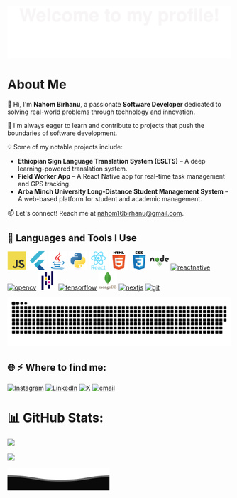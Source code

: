![](assets/Bottom_up.svg)
# About Me

👋 Hi, I'm **Nahom Birhanu**, a passionate **Software Developer** dedicated to solving real-world problems through technology and innovation. 

🚀 I'm always eager to learn and contribute to projects that push the boundaries of software development.

💡 Some of my notable projects include:
- **Ethiopian Sign Language Translation System (ESLTS)** – A deep learning-powered translation system.
- **Field Worker App** – A React Native app for real-time task management and GPS tracking.
- **Arba Minch University Long-Distance Student Management System** – A web-based platform for student and academic management.

📫 Let's connect! Reach me at [nahom16birhanu@gmail.com](mailto:nahom16birhanu@gmail.com).


<h2>🚀 Languages and Tools I Use</h2>
<p><a target="_blank" href="https://raw.githubusercontent.com/devicons/devicon/master/icons/javascript/javascript-original.svg" style="display: inline-block;"><img src="https://raw.githubusercontent.com/devicons/devicon/master/icons/javascript/javascript-original.svg" alt="javascript" width="42" height="42" /></a>
<a target="_blank" href="https://raw.githubusercontent.com/devicons/devicon/master/icons/flutter/flutter-original.svg" style="display: inline-block;"><img src="https://raw.githubusercontent.com/devicons/devicon/master/icons/flutter/flutter-original.svg" alt="flutter" width="42" height="42" /></a>
<a target="_blank" href="https://raw.githubusercontent.com/devicons/devicon/master/icons/java/java-original.svg" style="display: inline-block;"><img src="https://raw.githubusercontent.com/devicons/devicon/master/icons/java/java-original.svg" alt="java" width="42" height="42" /></a>
<a target="_blank" href="https://raw.githubusercontent.com/devicons/devicon/master/icons/python/python-original.svg" style="display: inline-block;"><img src="https://raw.githubusercontent.com/devicons/devicon/master/icons/python/python-original.svg" alt="python" width="42" height="42" /></a>
<a target="_blank" href="https://raw.githubusercontent.com/devicons/devicon/master/icons/react/react-original-wordmark.svg" style="display: inline-block;"><img src="https://raw.githubusercontent.com/devicons/devicon/master/icons/react/react-original-wordmark.svg" alt="react" width="42" height="42" /></a>
<a target="_blank" href="https://raw.githubusercontent.com/devicons/devicon/master/icons/html5/html5-original-wordmark.svg" style="display: inline-block;"><img src="https://raw.githubusercontent.com/devicons/devicon/master/icons/html5/html5-original-wordmark.svg" alt="html5" width="42" height="42" /></a>
<a target="_blank" href="https://raw.githubusercontent.com/devicons/devicon/master/icons/css3/css3-original-wordmark.svg" style="display: inline-block;"><img src="https://raw.githubusercontent.com/devicons/devicon/master/icons/css3/css3-original-wordmark.svg" alt="css3" width="42" height="42" /></a>
<a target="_blank" href="https://raw.githubusercontent.com/devicons/devicon/master/icons/nodejs/nodejs-original-wordmark.svg" style="display: inline-block;"><img src="https://raw.githubusercontent.com/devicons/devicon/master/icons/nodejs/nodejs-original-wordmark.svg" alt="nodejs" width="42" height="42" /></a>
<a target="_blank" href="https://reactnative.dev/img/header_logo.svg" style="display: inline-block;"><img src="https://reactnative.dev/img/header_logo.svg" alt="reactnative" width="42" height="42" /></a>
<a target="_blank" href="https://www.vectorlogo.zone/logos/opencv/opencv-icon.svg" style="display: inline-block;"><img src="https://www.vectorlogo.zone/logos/opencv/opencv-icon.svg" alt="opencv" width="42" height="42" /></a>
<a target="_blank" href="https://raw.githubusercontent.com/devicons/devicon/2ae2a900d2f041da66e950e4d48052658d850630/icons/pandas/pandas-original.svg" style="display: inline-block;"><img src="https://raw.githubusercontent.com/devicons/devicon/2ae2a900d2f041da66e950e4d48052658d850630/icons/pandas/pandas-original.svg" alt="pandas" width="42" height="42" /></a>
<a target="_blank" href="https://www.vectorlogo.zone/logos/tensorflow/tensorflow-icon.svg" style="display: inline-block;"><img src="https://www.vectorlogo.zone/logos/tensorflow/tensorflow-icon.svg" alt="tensorflow" width="42" height="42" /></a>
<a target="_blank" href="https://raw.githubusercontent.com/devicons/devicon/master/icons/mongodb/mongodb-original-wordmark.svg" style="display: inline-block;"><img src="https://raw.githubusercontent.com/devicons/devicon/master/icons/mongodb/mongodb-original-wordmark.svg" alt="mongodb" width="42" height="42" /></a>
<a target="_blank" href="https://cdn.worldvectorlogo.com/logos/nextjs-2.svg" style="display: inline-block;"><img src="https://cdn.worldvectorlogo.com/logos/nextjs-2.svg" alt="nextjs" width="42" height="42" /></a>
<a target="_blank" href="https://www.vectorlogo.zone/logos/git-scm/git-scm-icon.svg" style="display: inline-block;"><img src="https://www.vectorlogo.zone/logos/git-scm/git-scm-icon.svg" alt="git" width="42" height="42" /></a>
</p>

<picture>
  <source media="(prefers-color-scheme: dark)" srcset="https://raw.githubusercontent.com/NahomBirhanu/NahomBirhanu/output/github-snake-dark.svg" />
  <source media="(prefers-color-scheme: light)" srcset="https://raw.githubusercontent.com/NahomBirhanu/NahomBirhanu/output/github-snake.svg" />
  <img alt="github-snake" src="https://raw.githubusercontent.com/NahomBirhanu/NahomBirhanu/output/github-snake.svg" />
</picture>





## 🌐 ⚡️ Where to find me:
[![Instagram](https://img.shields.io/badge/Instagram-%23E4405F.svg?logo=Instagram&logoColor=white)](https://www.instagram.com/nahom_birhanu_a/) [![LinkedIn](https://img.shields.io/badge/LinkedIn-%230077B5.svg?logo=linkedin&logoColor=white)](https://linkedin.com/in/https://www.linkedin.com/in/nahom-birhanu/) [![X](https://img.shields.io/badge/X-black.svg?logo=X&logoColor=white)](https://x.com/nahom_b_araya) [![email](https://img.shields.io/badge/Email-D14836?logo=gmail&logoColor=white)](mailto:nahom16birhanu@gmail.com) 
# 📊 GitHub Stats:
![](https://github-readme-stats.vercel.app/api?username=NahomBirhanu&theme=dark&hide_border=false&include_all_commits=false&count_private=false)<br/>

![](https://github-readme-stats.vercel.app/api/top-langs/?username=NahomBirhanu&theme=dark&hide_border=false&include_all_commits=false&count_private=false&layout=compact)


![](assets/Bottom_down.svg)

